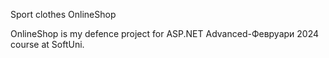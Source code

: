 Sport clothes OnlineShop


OnlineShop is my defence project for ASP.NET Advanced-Февруари 2024 course at SoftUni.
